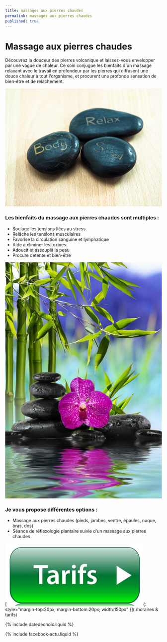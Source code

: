 ```yaml
---
title: massages aux pierres chaudes
permalink: massages aux pierres chaudes
published: true
---
```


# Massage aux pierres chaudes


Découvrez la douceur des pierres volcanique et laissez-vous envelopper par une vague de chaleur. Ce soin conjugue les bienfaits d'un massage relaxant avec le travail en profondeur par les pierres qui diffusent une douce chaleur à tout l'organisme, et procurent une profonde sensation de bien-être et de relachement. 

![](./images/wellness-955796_1920.jpg)

### Les bienfaits du massage aux pierres chaudes sont multiples : 

- Soulage les tensions liées au stress
- Relâche les tensions musculaires
- Favorise la circulation sanguine et lymphatique
- Aide à éliminer les toxines
- Adoucit et assouplit la peau
- Procure détente et bien-être

![](./images/Pierres1.png)

### Je vous propose différentes options :

- Massage aux pierres chaudes (pieds, jambes, ventre, épaules, nuque, bras, dos)
- Séance de réflexologie plantaire suivie d'un massage aux pierres chaudes


[![Tarifs](./images/boutontarif.png){: style="margin-top:20px; margin-bottom:20px; width:150px" }](./horaires & tarifs)




{% include datedechoix.liquid %}

{% include facebook-actu.liquid %}
